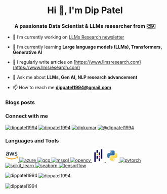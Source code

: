 <h1 align="center">Hi 👋, I'm Dip Patel</h1>
<h3 align="center">A passionate Data Scientist & LLMs researcher from 🇨🇦</h3>

- 🔭 I’m currently working on [LLMs Research newsletter](https://www.llmsresearch.com)

- 🌱 I’m currently learning **Large language models (LLMs), Transformers, Generative AI**

- 📝 I regularly write articles on [https://www.llmsresearch.com](https://www.llmsresearch.com)

- 💬 Ask me about **LLMs, Gen AI, NLP research advancement**

- 📫 How to reach me **dippatel1994@gmail.com**

### Blogs posts
<!-- BLOG-POST-LIST:START -->
<!-- BLOG-POST-LIST:END -->

### Connect with me
<p align="left">
<a href="https://twitter.com/dippatel1994" target="blank"><img align="center" src="https://raw.githubusercontent.com/rahuldkjain/github-profile-readme-generator/master/src/images/icons/Social/twitter.svg" alt="dippatel1994" height="30" width="40" /></a>
<a href="https://linkedin.com/in/dippatel1994" target="blank"><img align="center" src="https://raw.githubusercontent.com/rahuldkjain/github-profile-readme-generator/master/src/images/icons/Social/linked-in-alt.svg" alt="dippatel1994" height="30" width="40" /></a>
<a href="https://kaggle.com/dipkumar" target="blank"><img align="center" src="https://raw.githubusercontent.com/rahuldkjain/github-profile-readme-generator/master/src/images/icons/Social/kaggle.svg" alt="dipkumar" height="30" width="40" /></a>
<a href="https://medium.com/@dippatel1994" target="blank"><img align="center" src="https://raw.githubusercontent.com/rahuldkjain/github-profile-readme-generator/master/src/images/icons/Social/medium.svg" alt="@dippatel1994" height="30" width="40" /></a>

### Languages and Tools
<p align="left"> <a href="https://aws.amazon.com" target="_blank" rel="noreferrer"> <img src="https://raw.githubusercontent.com/devicons/devicon/master/icons/amazonwebservices/amazonwebservices-original-wordmark.svg" alt="aws" width="40" height="40"/> </a> <a href="https://azure.microsoft.com/en-in/" target="_blank" rel="noreferrer"> <img src="https://www.vectorlogo.zone/logos/microsoft_azure/microsoft_azure-icon.svg" alt="azure" width="40" height="40"/> </a> <a href="https://cloud.google.com" target="_blank" rel="noreferrer"> <img src="https://www.vectorlogo.zone/logos/google_cloud/google_cloud-icon.svg" alt="gcp" width="40" height="40"/> </a> <a href="https://www.microsoft.com/en-us/sql-server" target="_blank" rel="noreferrer"> <img src="https://www.svgrepo.com/show/303229/microsoft-sql-server-logo.svg" alt="mssql" width="40" height="40"/> </a> <a href="https://opencv.org/" target="_blank" rel="noreferrer"> <img src="https://www.vectorlogo.zone/logos/opencv/opencv-icon.svg" alt="opencv" width="40" height="40"/> </a> <a href="https://pandas.pydata.org/" target="_blank" rel="noreferrer"> <img src="https://raw.githubusercontent.com/devicons/devicon/2ae2a900d2f041da66e950e4d48052658d850630/icons/pandas/pandas-original.svg" alt="pandas" width="40" height="40"/> </a> <a href="https://www.python.org" target="_blank" rel="noreferrer"> <img src="https://raw.githubusercontent.com/devicons/devicon/master/icons/python/python-original.svg" alt="python" width="40" height="40"/> </a> <a href="https://pytorch.org/" target="_blank" rel="noreferrer"> <img src="https://www.vectorlogo.zone/logos/pytorch/pytorch-icon.svg" alt="pytorch" width="40" height="40"/> </a> <a href="https://scikit-learn.org/" target="_blank" rel="noreferrer"> <img src="https://upload.wikimedia.org/wikipedia/commons/0/05/Scikit_learn_logo_small.svg" alt="scikit_learn" width="40" height="40"/> </a> <a href="https://seaborn.pydata.org/" target="_blank" rel="noreferrer"> <img src="https://seaborn.pydata.org/_images/logo-mark-lightbg.svg" alt="seaborn" width="40" height="40"/> </a> <a href="https://www.tensorflow.org" target="_blank" rel="noreferrer"> <img src="https://www.vectorlogo.zone/logos/tensorflow/tensorflow-icon.svg" alt="tensorflow" width="40" height="40"/> </a> </p>

<p><img align="left" src="https://github-readme-stats.vercel.app/api/top-langs?username=dippatel1994&show_icons=true&locale=en&layout=compact" alt="dippatel1994" /></p>

<p>&nbsp;<img align="center" src="https://github-readme-stats.vercel.app/api?username=dippatel1994&show_icons=true&locale=en" alt="dippatel1994" /></p>

<p><img align="center" src="https://github-readme-streak-stats.herokuapp.com/?user=dippatel1994&" alt="dippatel1994" /></p>
